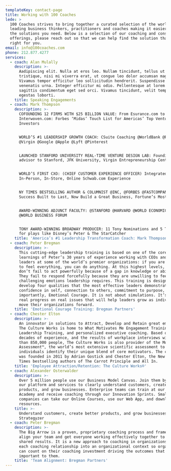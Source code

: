 ```yaml
---
templateKey: contact-page
title: Working with 100 Coaches
lede: >
  100 Coaches strives to bring together a curated selection of the world's
  leading business thinkers, practitioners and coaches making it easier to find
  the solutions you need. Below is a selection of our coaching and consulting
  offerings, please reach out so that we can help find the solution that is
  right for you.
email: info@100coaches.com
phone: 212.877.4277
services:
  - coach: Alan Mulally
    description: >-
      Aadipiscing elit. Nulla at eros leo. Nullam tincidunt, tellus ut ornare
      tristique, nisi mi viverra erat, ut congue leo dolor accumsan magna.
      Vivamus tempor efficitur leo sollicitudin hendrerit. Suspendisse sit amet
      venenatis urna. Integer efficitur mi odio. Pellentesque at lorem in ligula
      sagittis condimentum eget sed orci. Vivamus tincidunt, velit tempus
      egestas loborti.
    title: Speaking Engagements
  - coach: Mark Thompson
    description: >-
      COFOUNDING 12 FIRMS WITH $25 BILLION VALUE: From Esurance.com to
      Interwoven.com: Forbes ‘Midas’ Touch List for Americas’ Top Venture
      Investors


      WORLD’S #1 LEADERSHIP GROWTH COACH: CSuite Coaching @WorldBank @Pfizer
      @Virgin @Google @Apple @Lyft @Pinterest


      LAUNCHED STANFORD UNIVERSITY REAL-TIME VENTURE DESIGN LAB: Founding
      advisor to Stanford, JFK University, Virgin Entrepreneurship Centers


      WORLD’S FIRST CXO: (CHIEF CUSTOMER EXPERIENCE OFFICER) Integrated Schwab’s
      In-Person, In-Store, Online Schwab.com Experience


      NY TIMES BESTSELLING AUTHOR & COLUMNIST @INC, @FORBES @FASTCOMPANY:
      Success Built to Last, Now Build a Great Business, Fortune’s Most Admired


      AWARD-WINNING ADJUNCT FACULTY: @STANFORD @HARVARD @WORLD ECONOMIC FORUM
      @WORLD BUSINESS FORUM


      TONY AWARD-WINNING BROADWAY PRODUCER: 11 Tony Nominations and 5 Tony Award
      for plays like Disney’s Peter & The StarCatcher
    title: 'America’s #1 Leadership Transformation Coach: Mark Thompson'
  - coach: Peter Bregman
    description: >-
      This cutting-edge leadership training is based on one of the core
      learnings of Peter’s 30 years of experience working with CEOs and senior
      leaders at some of the world’s premier organizations: if you are willing
      to feel everything, you can do anything. At this highest levels, leaders
      don’t fail to act powerfully because of a gap in knowledge or ability.
      They fail to respond forcefully because they are unwilling to feel the
      challenging emotions leadership requires. This training is designed to
      develop four qualities that the most effective leaders demonstrate:
      confidence in self, connection to others, commitment to purpose, and most
      importantly, Emotional Courage. It is not about simulations. It’s about
      real progress on real issues that will help leaders grow as individuals to
      move their organizations forward.
    title: 'Emotional Courage Training: Bregman Partners'
  - coach: Chester Elton
    description: >-
      An innovator in solutions to Attract, Develop and Retain great employees,
      The Culture Works is home to What Motivates Me Engagement Training, All In
      Leadership Training, and personalized executive coaching. Based on two
      decades of experience, and the results of workplace interviews with more
      than 850,000 people, The Culture Works is also provider of the Motivators
      Assessment™, the world’s most extensive scientific assessment to help
      individuals identify their unique blend of core motivators. The company
      was founded in 2011 by Adrian Gostick and Chester Elton, the New York
      Times bestselling authors of The Carrot Principle and All In.
    title: 'Employee Attraction/Retention: The Culture Works®'
  - coach: Alexander Osterwalder
    description: >-
      Over 5 million people use our Business Model Canvas. Join them by using
      our platform and services to clearly understand customers, create better
      products, and grow businesses. Enterprise teams can train at our Cloud
      Academy and receive coaching through our Innovation Sprints. Smaller
      companies can take our Online Courses, use our Web App, and download free
      resources.
    title: >-
      Understand customers, create better products, and grow businesses:
      Strategyzer
  - coach: Peter Bregman
    description: >-
      The Big Arrow is a proven, proprietary coaching process and framework to
      align your team and get everyone working effectively together to achieve
      shared results. It is a new approach to coaching in organizations that put
      each coaching relationship into an organizational context so organizations
      can count on their coaching investment driving the outcomes that are most
      important to them.
    title: 'Team Alignment: Bregman Partners'
---
```


